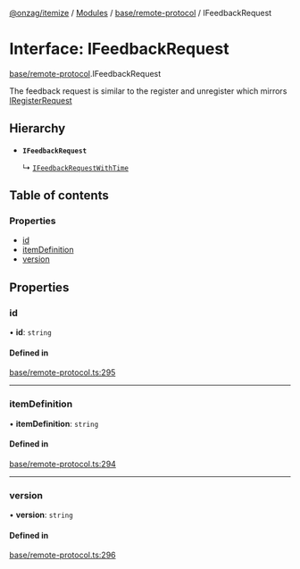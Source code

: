 [@onzag/itemize](../README.md) / [Modules](../modules.md) / [base/remote-protocol](../modules/base_remote_protocol.md) / IFeedbackRequest

# Interface: IFeedbackRequest

[base/remote-protocol](../modules/base_remote_protocol.md).IFeedbackRequest

The feedback request is similar to the register and unregister
which mirrors [IRegisterRequest](base_remote_protocol.IRegisterRequest.md)

## Hierarchy

- **`IFeedbackRequest`**

  ↳ [`IFeedbackRequestWithTime`](client_internal_testing.IFeedbackRequestWithTime.md)

## Table of contents

### Properties

- [id](base_remote_protocol.IFeedbackRequest.md#id)
- [itemDefinition](base_remote_protocol.IFeedbackRequest.md#itemdefinition)
- [version](base_remote_protocol.IFeedbackRequest.md#version)

## Properties

### id

• **id**: `string`

#### Defined in

[base/remote-protocol.ts:295](https://github.com/onzag/itemize/blob/f2db74a5/base/remote-protocol.ts#L295)

___

### itemDefinition

• **itemDefinition**: `string`

#### Defined in

[base/remote-protocol.ts:294](https://github.com/onzag/itemize/blob/f2db74a5/base/remote-protocol.ts#L294)

___

### version

• **version**: `string`

#### Defined in

[base/remote-protocol.ts:296](https://github.com/onzag/itemize/blob/f2db74a5/base/remote-protocol.ts#L296)
